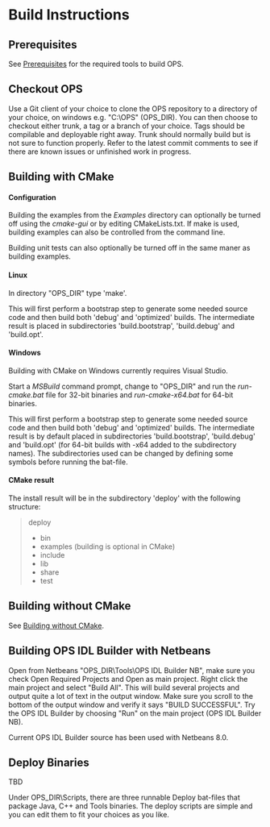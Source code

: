 # Build Instructions #

## Prerequisites ##
See [Prerequisites](Prerequisites.md) for the required tools to build OPS.

## Checkout OPS ##
Use a Git client of your choice to clone the OPS repository to a directory of your choice, on windows e.g. "C:\\OPS" (OPS_DIR). You can then choose to checkout either trunk, a tag or a branch of your choice. Tags should be compilable and deployable right away. Trunk should normally build but is not sure to function properly. Refer to the latest commit comments to see if there are known issues or unfinished work in progress.

## Building with CMake ##
#### Configuration ####
Building the examples from the *Examples* directory can optionally be turned off using the *cmake-gui* or by editing CMakeLists.txt. If make is used, building examples can also be controlled from the command line.

Building unit tests can also optionally be turned off in the same maner as building examples.

#### Linux ####
In directory "OPS_DIR" type 'make'.

This will first perform a bootstrap step to generate some needed source code and then build both 'debug' and 'optimized' builds. The intermediate result is placed in subdirectories 'build.bootstrap', 'build.debug' and 'build.opt'.

#### Windows ####
Building with CMake on Windows currently requires Visual Studio.

Start a *MSBuild* command prompt, change to "OPS_DIR" and run the *run-cmake.bat* file for 32-bit binaries and *run-cmake-x64.bat* for 64-bit binaries.

This will first perform a bootstrap step to generate some needed source code and then build both 'debug' and 'optimized' builds. The intermediate result is by default placed in subdirectories 'build.bootstrap', 'build.debug' and 'build.opt' (for 64-bit builds with -x64 added to the subdirectory names). The subdirectories used can be changed by defining some symbols before running the bat-file.

#### CMake result ####
The install result will be in the subdirectory 'deploy' with the following structure:

> deploy
>  - bin
>  - examples (building is optional in CMake)
>  - include
>  - lib
>  - share
>  - test

## Building without CMake ##
See [Building without CMake](BuildingWithoutCMake.md).

## Building OPS IDL Builder with Netbeans ##
Open from Netbeans "OPS_DIR\Tools\OPS IDL Builder NB", make sure you check Open Required Projects and Open as main project. Right click the main project and select "Build All". This will build several projects and output quite a lot of text in the output window. Make sure you scroll to the bottom of the output window and verify it says "BUILD SUCCESSFUL". Try the OPS IDL Builder by choosing "Run" on the main project (OPS IDL Builder NB).

Current OPS IDL Builder source has been used with Netbeans 8.0.

## Deploy Binaries ##
TBD

Under OPS_DIR\Scripts, there are three runnable Deploy bat-files that package Java, C++ and Tools binaries. The deploy scripts are simple and you can edit them to fit your choices as you like.
